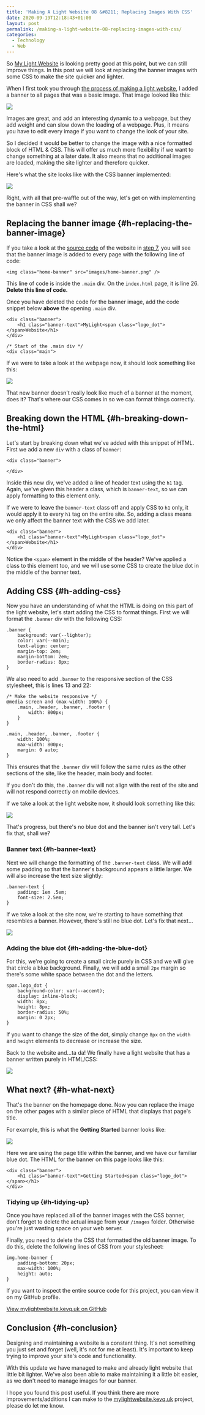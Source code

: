 ```yaml
---
title: 'Making A Light Website 08 &#8211; Replacing Images With CSS'
date: 2020-09-19T12:18:43+01:00
layout: post
permalink: /making-a-light-website-08-replacing-images-with-css/
categories:
  - Technology
  - Web
---
```

<p class="tldr">
  So <a href="https://mylightwebsite.kevq.uk" target="_blank" rel="noreferrer noopener">My Light Website</a> is looking pretty good at this point, but we can still improve things. In this post we will look at replacing the banner images with some CSS to make the site quicker and lighter.
</p>

When I first took you through <a href="https://mylightwebsite.kevq.uk/start.html" target="_blank" rel="noreferrer noopener">the process of making a light website</a>, I added a banner to all pages that was a basic image. That image looked like this:

![](/assets/images/mylight-website-image-banner.png)

Images are great, and add an interesting dynamic to a webpage, but they add weight and can slow down the loading of a webpage. Plus, it means you have to edit every image if you want to change the look of your site.

So I decided it would be better to change the image with a nice formatted block of HTML & CSS. This will offer us much more flexibility if we want to change something at a later date. It also means that no additional images are loaded, making the site lighter and therefore quicker.

Here's what the site looks like with the CSS banner implemented:

![](/assets/images/mylight-website-css-banner.png) 

Right, with all that pre-waffle out of the way, let's get on with implementing the banner in CSS shall we?

## Replacing the banner image {#h-replacing-the-banner-image}

If you take a look at the <a href="https://github.com/kevquirk/mylightwebsite.kevq.uk" target="_blank" rel="noreferrer noopener">source code</a> of the website in <a href="/making-a-website-07-a-new-header-footer/" target="_blank" rel="noreferrer noopener">step 7</a>, you will see that the banner image is added to every page with the following line of code:

```
<img class="home-banner" src="images/home-banner.png" />
```

This line of code is inside the `.main` div. On the `index.html` page, it is line 26. **Delete this line of code.**

Once you have deleted the code for the banner image, add the code snippet below **above** the opening `.main` div.

```
<div class="banner">
    <h1 class="banner-text">MyLight<span class="logo_dot"></span>Website</h1>
</div>

/* Start of the .main div */
<div class="main">
```

If we were to take a look at the webpage now, it should look something like this:

![](/assets/images/mylight-website-banner-without-css.png) 

That new banner doesn't really look like much of a banner at the moment, does it? That's where our CSS comes in so we can format things correctly.

## Breaking down the HTML {#h-breaking-down-the-html}

Let's start by breaking down what we've added with this snippet of HTML. First we add a new `div` with a class of `banner`:

```
<div class="banner">

</div>
```

Inside this new div, we've added a line of header text using the `h1` tag. Again, we've given this header a class, which is `banner-text`, so we can apply formatting to this element only.

If we were to leave the `banner-text` class off and apply CSS to `h1` only, it would apply it to every `h1` tag on the entire site. So, adding a class means we only affect the banner text with the CSS we add later.

```
<div class="banner">
    <h1 class="banner-text">MyLight<span class="logo_dot"></span>Website</h1>
</div>
```

Notice the `<span>` element in the middle of the header? We've applied a class to this element too, and we will use some CSS to create the blue dot in the middle of the banner text.

## Adding CSS {#h-adding-css}

Now you have an understanding of what the HTML is doing on this part of the light website, let's start adding the CSS to format things. First we will format the `.banner` div with the following CSS:

```
.banner {
    background: var(--lighter);
    color: var(--main);
    text-align: center;
    margin-top: 2em;
    margin-bottom: 2em;
    border-radius: 8px;
}
```

We also need to add `.banner` to the responsive section of the CSS stylesheet, this is lines 13 and 22:

```
/* Make the website responsive */
@media screen and (max-width: 100%) {
    .main, .header, .banner, .footer {
        width: 800px;
    }
}

.main, .header, .banner, .footer {
    width: 100%;
    max-width: 800px;
    margin: 0 auto;
}
```

This ensures that the `.banner` div will follow the same rules as the other sections of the site, like the header, main body and footer.

If you don't do this, the `.banner` div will not align with the rest of the site and will not respond correctly on mobile devices.

If we take a look at the light website now, it should look something like this:

![](/assets/images/mylight-website-css-banner-01.png) 

That's progress, but there's no blue dot and the banner isn't very tall. Let's fix that, shall we?

### Banner text {#h-banner-text}

Next we will change the formatting of the `.banner-text` class. We will add some padding so that the banner's background appears a little larger. We will also increase the text size slightly:

```
.banner-text {
    padding: 1em .5em;
    font-size: 2.5em;
}
```

If we take a look at the site now, we're starting to have something that resembles a banner. However, there's still no blue dot. Let's fix that next&#8230;

![](/assets/images/mylight-website-css-banner-02.png) 

### Adding the blue dot {#h-adding-the-blue-dot}

For this, we're going to create a small circle purely in CSS and we will give that circle a blue background. Finally, we will add a small `2px` margin so there's some white space between the dot and the letters.

```
span.logo_dot {
    background-color: var(--accent);
    display: inline-block;
    width: 8px;
    height: 8px;
    border-radius: 50%;
    margin: 0 2px;
}
```

If you want to change the size of the dot, simply change `8px` on the `width` and `height` elements to decrease or increase the size.

Back to the website and&#8230;ta da! We finally have a light website that has a banner written purely in HTML/CSS:

![](/assets/images/mylight-website-css-banner.png) 

## What next? {#h-what-next}

That's the banner on the homepage done. Now you can replace the image on the other pages with a similar piece of HTML that displays that page's title.

For example, this is what the **Getting Started** banner looks like:

![](/assets/images/mylight-website-css-banner-getting-started.png)

Here we are using the page title within the banner, and we have our familiar blue dot. The HTML for the banner on this page looks like this:

```
<div class="banner">
    <h1 class="banner-text">Getting Started<span class="logo_dot"></span></h1>
</div>
```

### Tidying up {#h-tidying-up}

Once you have replaced all of the banner images with the CSS banner, don't forget to delete the actual image from your `/images` folder. Otherwise you're just wasting space on your web server.

Finally, you need to delete the CSS that formatted the old banner image. To do this, delete the following lines of CSS from your stylesheet:

```
img.home-banner {
    padding-bottom: 20px;
    max-width: 100%;
    height: auto;
}
```

If you want to inspect the entire source code for this project, you can view it on my GitHub profile.

<a class="button brutal-shadow" target="blank" href="https://github.com/kevquirk/mylightwebsite.kevq.uk" rel="noopener noreferrer"><i class="fa fa-github fa-lg" aria-hidden="true"></i> View mylightwebsite.kevq.uk on GitHub</a>

## Conclusion {#h-conclusion}

Designing and maintaining a website is a constant thing. It's not something you just set and forget (well, it's not for me at least). It's important to keep trying to improve your site's code and functionality.

With this update we have managed to make and already light website that little bit lighter. We've also been able to make maintaining it a little bit easier, as we don't need to manage images for our banner.

I hope you found this post useful. If you think there are more improvements/additions I can make to the <a href="https://mylightwebsite.kevq.uk" target="_blank" rel="noreferrer noopener">mylightwebsite.kevq.uk</a> project, please do let me know.
